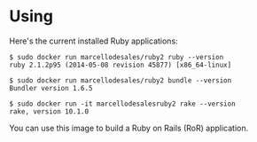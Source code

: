 Using
===

Here's the current installed Ruby applications:

```
$ sudo docker run marcellodesales/ruby2 ruby --version
ruby 2.1.2p95 (2014-05-08 revision 45877) [x86_64-linux]

$ sudo docker run marcellodesales/ruby2 bundle --version
Bundler version 1.6.5

$ sudo docker run -it marcellodesalesruby2 rake --version
rake, version 10.1.0

```

You can use this image to build a Ruby on Rails (RoR) application.

